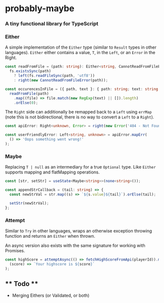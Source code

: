 # probably-maybe

### A tiny functional library for TypeScript

### Either

A simple implementation of the `Either` type (similar to `Result` types in other languages).
`Either` either contains a value, `T`, in the `Left`, or an `Error` in the Right.

```typescript
const readFromFile = (path: string): Either<string, CannotReadFromFileError> =>
  fs.existsSync(path)
    ? left(fs.readFileSync(path, 'utf8'))
    : right(new CannotReadFromFileError(path));

const occurencesInFile = ({ path, text }: { path: string; text: string }): number =>
  readFromFile(path)
    .map((file) => file.match(new RegExp(text) || []).length)
    .orElse(0);
```

The `Right` side can additionally be remapped back to a `Left` using `errMap` (note this is not bidirectional, there is
no way to convert a `Left` to a `Right`).

```typescript
const apiError: Right<unknown, Error> = right(new Error('404 - Not Found'));

const userFriendlyError: Left<string, unknown> = apiError.mapErr(
  () => 'Oops something went wrong!'
);
```

### Maybe

Replacing `T | null` as an intermediary for a true `Optional` type. Like `Either` supports mapping and flatMapping
operations.

```typescript
const [str, setStr] = useState<Maybe<string>>(none<string>());

const appendStrCallback = (tail: string) => {
  const newStrVal = str.map((s) => `${s.value}${tail}`).orElse(tail);

  setStr(newStrVal);
};
```

### Attempt

Similar to `Try` in other languages, wraps an otherwise exception throwing function and returns an `Either` when thrown.

An async version also exists with the same signature for working with Promises.

```typescript
const highScore = attemptAsync(() => fetchHighScoreFromApi(playerId)).map(
  (score) => `Your highscore is ${score}`
);
```

## ** Todo **

- Merging Eithers (or Validated, or both)

